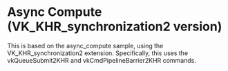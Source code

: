 # Async Compute (VK_KHR_synchronization2 version)

This is based on the async_compute sample, using the VK_KHR_synchronization2
extension. Specifically, this uses the vkQueueSubmit2KHR and
vkCmdPipelineBarrier2KHR commands.
